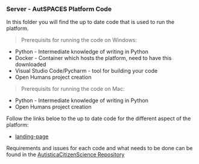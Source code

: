 ### Server - AutSPACES Platform Code

In this folder you will find the up to date code that is used to run the platform. 

> Prerequisits for running the code on Windows:
- Python - Intermediate knowledge of writing in Python
- Docker - Container which hosts the platform, need to have this downloaded
- Visual Studio Code/Pycharm - tool for building your code
- Open Humans project creation

> Prerequisits for running the code on Mac:
- Python - Intermediate knowledge of writing in Python
- Open Humans project creation


Follow the links beloe to the up to date code for the different aspect of the platform: 
- [landing-page]()


Requirements and issues for each code and what needs to be done can be found in the [AutisticaCitizenScience Repository](https://github.com/alan-turing-institute/AutisticaCitizenScience)
